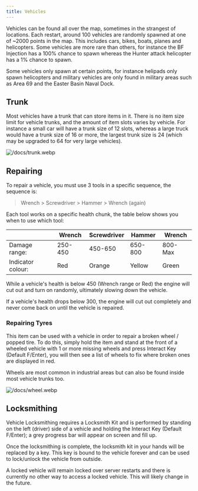 ```yaml
---
title: Vehicles
---
```


Vehicles can be found all over the map, sometimes in the strangest of locations.
Each restart, around 100 vehicles are randomly spawned at one of ~2000 points in
the map. This includes cars, bikes, boats, planes and helicopters. Some vehicles
are more rare than others, for instance the BF Injection has a 100% chance to
spawn whereas the Hunter attack helicopter has a 1% chance to spawn.

Some vehicles only spawn at certain points, for instance helipads only spawn
helicopters and military vehicles are only found in military areas such as Area
69 and the Easter Basin Naval Dock.

## Trunk

Most vehicles have a trunk that can store items in it. There is no item size
limit for vehicle trunks, and the amount of item slots varies by vehicle. For
instance a small car will have a trunk size of 12 slots, whereas a large truck
would have a trunk size of 16 or more, the largest trunk size is 24 (which may
be upgraded to 64 for very large vehicles).

![/docs/trunk.webp](/docs/trunk.webp)

## Repairing

To repair a vehicle, you must use 3 tools in a specific sequence, the sequence
is:

> Wrench > Screwdriver > Hammer > Wrench (again)

Each tool works on a specific health chunk, the table below shows you when to
use which tool:

|                   | Wrench  | Screwdriver | Hammer  | Wrench  |
| ----------------- | ------- | ----------- | ------- | ------- |
| Damage range:     | 250-450 | 450-650     | 650-800 | 800-Max |
| Indicator colour: | Red     | Orange      | Yellow  | Green   |

While a vehicle's health is below 450 (Wrench range or Red) the engine will cut
out and turn on randomly, ultimately slowing down the vehicle.

If a vehicle's health drops below 300, the engine will cut out completely and
never come back on until the vehicle is repaired.

### Repairing Tyres

This item can be used with a vehicle in order to repair a broken wheel / popped
tire. To do this, simply hold the item and stand at the front of a wheeled
vehicle with 1 or more missing wheels and press Interact Key (Default F/Enter),
you will then see a list of wheels to fix where broken ones are displayed in
red.

Wheels are most common in industrial areas but can also be found inside most
vehicle trunks too.

![/docs/wheel.webp](/docs/wheel.webp)

## Locksmithing

Vehicle Locksmithing requires a Locksmith Kit and is performed by standing on
the left (driver) side of a vehicle and holding the Interact Key (Default
F/Enter); a grey progress bar will appear on screen and fill up.

Once the locksmithing is complete, the locksmith kit in your hands will be
replaced by a key. This key is bound to the vehicle forever and can be used to
lock/unlock the vehicle from outside.

A locked vehicle will remain locked over server restarts and there is currently
no other way to access a locked vehicle. This will likely change in the future.
